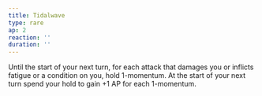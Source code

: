 ```yaml
---
title: Tidalwave
type: rare
ap: 2
reaction: ''
duration: ''
---
```

Until the start of your next turn, for each attack that damages you or inflicts fatigue or a condition on you, hold 1-momentum. At the start of your next turn spend your hold to gain +1 AP for each 1-momentum.
